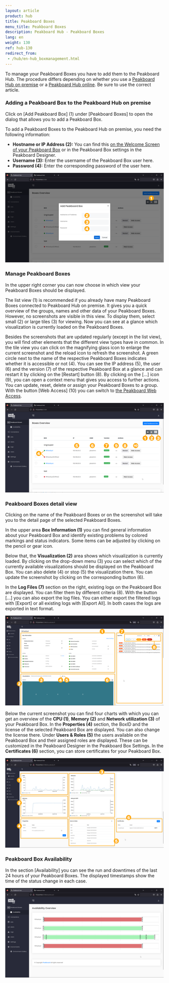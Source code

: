 ```yaml
---
layout: article
product: hub
title: Peakboard Boxes
menu_title: Peakboard Boxes
description: Peakboard Hub - Peakboard Boxes 
lang: en
weight: 130
ref: hub-130
redirect_from:
 - /hub/en-hub_boxmanagement.html
---
```


To manage your Peakboard Boxes you have to add them to the Peakboard Hub.
The procedure differs depending on whether you use a [Peakboard Hub on premise](/hub/Peakboard_Hub_on_premise/en-hub_boxmanagement.html) or a [Peakboard Hub online](/hub/Peakboard_Hub_online/en-hub-online_boxmanagement.html).
Be sure to use the correct article.

### Adding a Peakboard Box to the Peakboard Hub on premise

Click on [Add Peakboard Box] (1) under [Peakboard Boxes] to open the dialog that allows you to add a Peakboard Box.

To add a Peakboard Boxes to the Peakboard Hub on premise, you need the following information:

* **Hostname or IP Address (2):** You can find this [on the Welcome Screen of your Peakboard Box](/get_started/en-peakboard-box.html) or in the Peakboard Box settings in the Peakboard Designer.
* **Username (3):** Enter the username of the Peakboard Box user here.
* **Password (4):** Enter the corresponding password of the user here.

![Add Peakboard Box](/assets/images/hub/en_hub_boxes-01.png)

### Manage Peakboard Boxes

In the upper right corner you can now choose in which view your Peakboard Boxes should be displayed.

The list view (1) is recommended if you already have many Peakboard Boxes connected to Peakboard Hub on premise.
It gives you a quick overview of the groups, names and other data of your Peakboard Boxes. However, no screenshots are visible in this view.
To display them, select small (2) or large tiles (3) for viewing. Now you can see at a glance which visualization is currently loaded on the Peakboard Boxes.

Besides the screenshots that are updated regularly (except in the list view), you will find other elements that the different view types have in common. In the tile view you can click on the magnifying glass icon to enlarge the current screenshot and the reload icon to refresh the screenshot.
A green circle next to the name of the respective Peakboard Boxes indicates whether it is accessible or not (4). You can see the IP address (5), the user (6) and the version (7) of the respective Peakboard Box at a glance and can restart it by clicking on the [Restart] button (8). By clicking on the [...] icon (9), you can open a context menu that gives you access to further actions. You can update, reset, delete or assign your Peakboard Boxes to a group. With the button [Web Access] (10) you can switch to [the Peakboard Web Access](/administration/en-web-access.html).

![Manage Peakboard Boxes](/assets/images/hub/en_hub_boxes-02.png)

### Peakboard Boxes detail view

Clicking on the name of the Peakboard Boxes or on the screenshot will take you to the detail page of the selected Peakboard Boxes.

In the upper area **Box Information (1)** you can find general information about your Peakboard Box and identify existing problems by colored markings and status indicators. Some items can be adjusted by clicking on the pencil or gear icon.

Below that, the **Visualization (2)** area shows which visualization is currently loaded.
By clicking on the drop-down menu (3) you can select which of the currently available visualizations should be displayed on the Peakboard Box. You can also delete (4) or stop (5) the visualization there. You can update the screenshot by clicking on the corresponding button (6).

In the **Log Files (7)** section on the right, existing logs on the Peakboard Box are displayed. You can filter them by different criteria (8). With the button [...] you can also export the log files. You can either export the filtered logs with [Export] or all existing logs with [Export All]. In both cases the logs are exported in text format.

![Detail view 01](/assets/images/hub/en_hub_boxes-03.png)

Below the current screenshot you can find four charts with which you can get an overview of the **CPU (1)**, **Memory (2)** and **Network utilization (3)** of your Peakboard Box.
In the **Properties (4)** section, the BoxID and the license of the selected Peakboard Box are displayed. You can also change the license there. Under **Users & Roles (5)** the users available on the Peakboard Box and their assigned roles are displayed. These can be customized in the Peakboard Designer in the Peakboard Box Settings. In the **Certificates (6)** section, you can store certificates for your Peakboard Box.

![Detail view 02](/assets/images/hub/en_hub_boxes-04.png)

### Peakboard Box Availability

In the section [Availability] you can see the run and downtimes of the last 24 hours of your Peakboard Boxes.
The displayed timestamps show the time of the status change in each case.

![Availability](/assets/images/hub/en_hub_boxes-05.png)

